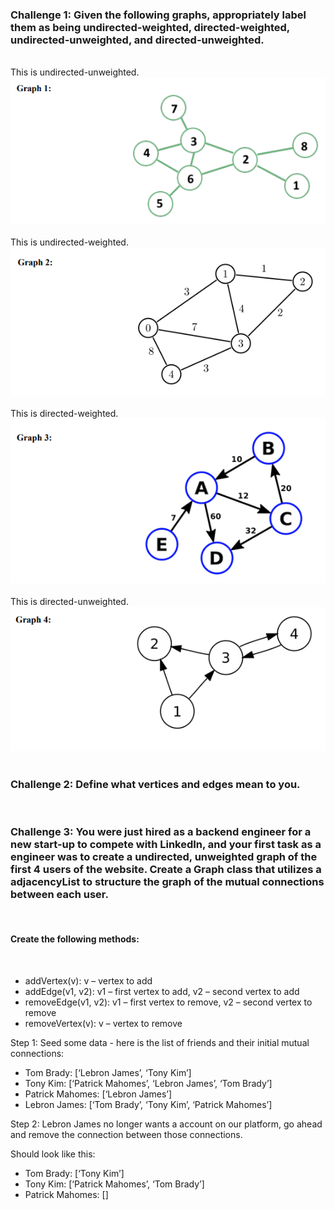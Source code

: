 <h3>Challenge 1: Given the following graphs, appropriately label them as being undirected-weighted, directed-weighted, undirected-unweighted, and directed-unweighted.</h3><br> 
This is undirected-unweighted.<br>
<img src="graph1.png" alt="Graph 1"><br><br> 
This is undirected-weighted.<br>
<img src="graph2.png" alt="Graph 2"><br><br> 
This is directed-weighted.<br>
<img src="graph3.png" alt="Graph 3"><br><br> 
This is directed-unweighted.<br>
<img src="graph4.png" alt="Graph 4"><br><br> 

<h3>Challenge 2: Define what vertices and edges mean to you. </h3><br> 

<h3>Challenge 3: You were just hired as a backend engineer for a new start-up to compete with LinkedIn, and your 
first task as a engineer was to create a undirected, unweighted graph of the first 4 users of the website. Create a
Graph class that utilizes a adjacencyList to structure the graph of the mutual connections between each user. </h3><br> 

<h4>Create the following methods: </h4><br> 

- addVertex(v): v – vertex to add
- addEdge(v1, v2): v1 – first vertex to add, v2 – second vertex to add
- removeEdge(v1, v2): v1 – first vertex to remove, v2 – second vertex to remove
- removeVertex(v): v – vertex to remove

Step 1: Seed some data - here is the list of friends and their initial mutual connections: 

- Tom Brady: [‘Lebron James’, ‘Tony Kim’]
- Tony Kim: [‘Patrick Mahomes’, ‘Lebron James’, ‘Tom Brady’]
- Patrick Mahomes: [‘Lebron James’]
- Lebron James: [‘Tom Brady’, ‘Tony Kim’, ‘Patrick Mahomes’]

Step 2: Lebron James no longer wants a account on our platform, go ahead and remove the connection between 
those connections.

Should look like this: 
- Tom Brady: [‘Tony Kim’]
- Tony Kim: [‘Patrick Mahomes’, ‘Tom Brady’]
- Patrick Mahomes: []
